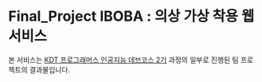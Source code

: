# Final_Project IBOBA : 의상 가상 착용 웹 서비스

본 서비스는 [KDT 프로그래머스 인공지능 데브코스 2기](https://programmers.co.kr/learn/courses/11612) 과정의 일부로 진행된 팀 프로젝트의 결과물입니다.
